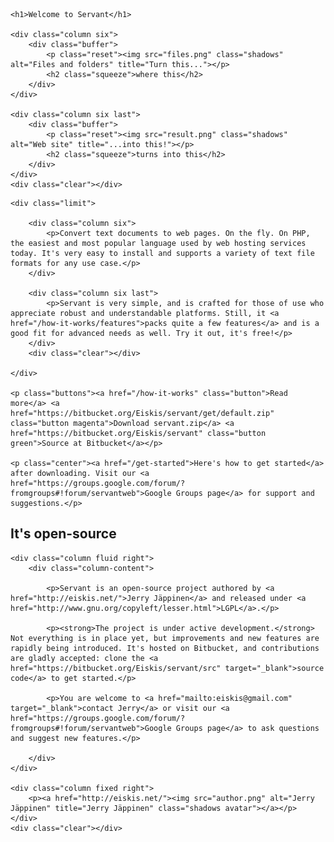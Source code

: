 
<div class="showoff">

	<h1>Welcome to Servant</h1>

	<div class="column six">
		<div class="buffer">
			<p class="reset"><img src="files.png" class="shadows" alt="Files and folders" title="Turn this..."></p>
			<h2 class="squeeze">where this</h2>
		</div>
	</div>

	<div class="column six last">
		<div class="buffer">
			<p class="reset"><img src="result.png" class="shadows" alt="Web site" title="...into this!"></p>
			<h2 class="squeeze">turns into this</h2>
		</div>
	</div>
	<div class="clear"></div>
</div>


<div class="intro">

	<div class="limit">

		<div class="column six">
			<p>Convert text documents to web pages. On the fly. On PHP, the easiest and most popular language used by web hosting services today. It's very easy to install and supports a variety of text file formats for any use case.</p>
		</div>

		<div class="column six last">
			<p>Servant is very simple, and is crafted for those of use who appreciate robust and understandable platforms. Still, it <a href="/how-it-works/features">packs quite a few features</a> and is a good fit for advanced needs as well. Try it out, it's free!</p>
		</div>
		<div class="clear"></div>

	</div>

	<p class="buttons"><a href="/how-it-works" class="button">Read more</a> <a href="https://bitbucket.org/Eiskis/servant/get/default.zip" class="button magenta">Download servant.zip</a> <a href="https://bitbucket.org/Eiskis/servant" class="button green">Source at Bitbucket</a></p>

	<p class="center"><a href="/get-started">Here's how to get started</a> after downloading. Visit our <a href="https://groups.google.com/forum/?fromgroups#!forum/servantweb">Google Groups page</a> for support and suggestions.</p>

</div>



<div class="author limit">
	<h2>It's open-source</h2>

	<div class="column fluid right">
		<div class="column-content">

			<p>Servant is an open-source project authored by <a href="http://eiskis.net/">Jerry Jäppinen</a> and released under <a href="http://www.gnu.org/copyleft/lesser.html">LGPL</a>.</p>

			<p><strong>The project is under active development.</strong> Not everything is in place yet, but improvements and new features are rapidly being introduced. It's hosted on Bitbucket, and contributions are gladly accepted: clone the <a href="https://bitbucket.org/Eiskis/servant/src" target="_blank">source code</a> to get started.</p>

			<p>You are welcome to <a href="mailto:eiskis@gmail.com" target="_blank">contact Jerry</a> or visit our <a href="https://groups.google.com/forum/?fromgroups#!forum/servantweb">Google Groups page</a> to ask questions and suggest new features.</p>

		</div>
	</div>

	<div class="column fixed right">
		<p><a href="http://eiskis.net/"><img src="author.png" alt="Jerry Jäppinen" title="Jerry Jäppinen" class="shadows avatar"></a></p>
	</div>
	<div class="clear"></div>

</div>
